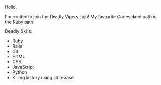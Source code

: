 Hello,

I'm excited to join the Deadly Vipers dojo!
My favourite Codeschool path is the Ruby path.

Deadly Skills:
* Ruby
* Rails
* Git
* HTML
* CSS
* JavaScript
* Python
* Killing history using git rebase
